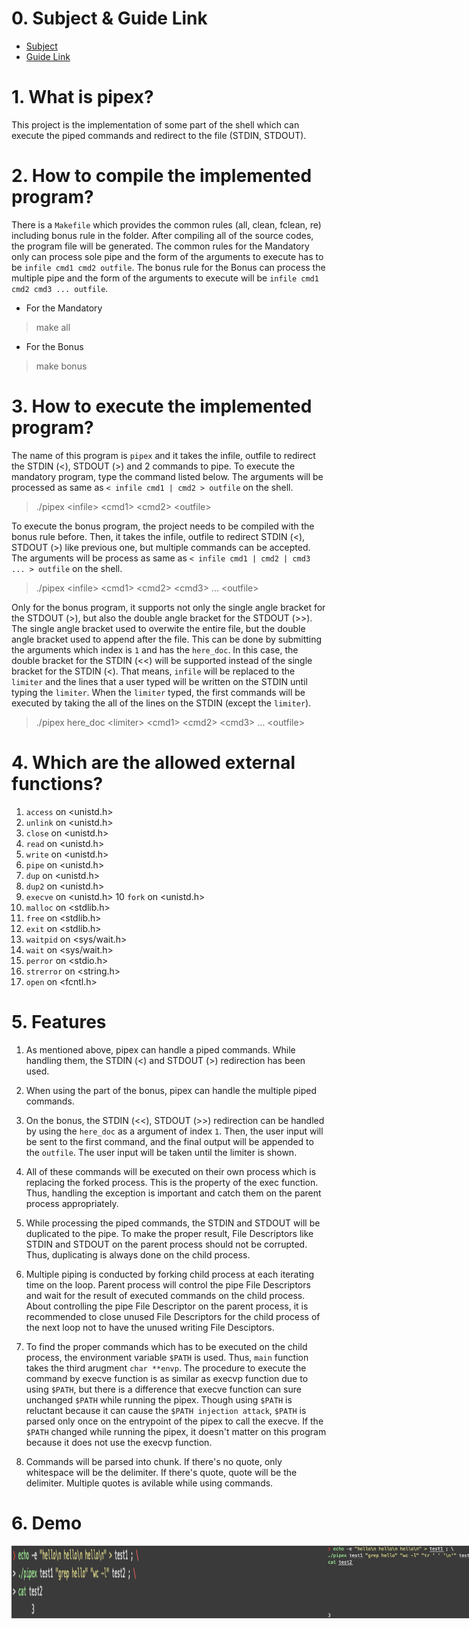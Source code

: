# 0. Subject & Guide Link

* [Subject](https://github.com/bigpel66/42-cursus/blob/main/circle-02/circle02%20-%20pipex.pdf)
* [Guide Link](https://bigpel66.oopy.io/library/42/inner-circle/8)

# 1. What is pipex?

This project is the implementation of some part of the shell which can execute the piped commands and redirect to the file (STDIN, STDOUT).

# 2. How to compile the implemented program?

There is a `Makefile` which provides the common rules (all, clean, fclean, re) including bonus rule in the folder. After compiling all of the source codes, the program file will be generated. The common rules for the Mandatory only can process sole pipe and the form of the arguments to execute has to be `infile cmd1 cmd2 outfile`. The bonus rule for the Bonus can process the multiple pipe and the form of the arguments to execute will be `infile cmd1 cmd2 cmd3 ... outfile`.
* For the Mandatory
> make all
* For the Bonus
> make bonus

# 3. How to execute the implemented program?
The name of this program is `pipex` and it takes the infile, outfile to redirect the STDIN (<), STDOUT (>) and 2 commands to pipe. To execute the mandatory program, type the command listed below. The arguments will be processed as same as `< infile cmd1 | cmd2 > outfile` on the shell.
> ./pipex \<infile> \<cmd1> \<cmd2> \<outfile>

To execute the bonus program, the project needs to be compiled with the bonus rule before. Then, it takes the infile, outfile to redirect STDIN (<), STDOUT (>) like previous one, but multiple commands can be accepted. The arguments will be process as same as `< infile cmd1 | cmd2 | cmd3 ... > outfile` on the shell.
> ./pipex \<infile> \<cmd1> \<cmd2> \<cmd3> ... \<outfile>

Only for the bonus program, it supports not only the single angle bracket for the STDOUT (>), but also the double angle bracket for the STDOUT (>>). The single angle bracket used to overwite the entire file, but the double angle bracket used to append after the file. This can be done by submitting the arguments which index is `1` and has the `here_doc`. In this case, the double bracket for the STDIN (<<) will be supported instead of the single bracket for the STDIN (<). That means, `infile` will be replaced to the `limiter` and the lines that a user typed will be written on the STDIN until typing the `limiter`. When the `limiter` typed, the first commands will be executed by taking the all of the lines on the STDIN (except the `limiter`).
> ./pipex here_doc \<limiter> \<cmd1> \<cmd2> \<cmd3> ... \<outfile>

# 4. Which are the allowed external functions?

1. `access` on \<unistd.h>
2. `unlink` on \<unistd.h>
3. `close` on \<unistd.h>
4. `read` on \<unistd.h>
5. `write` on \<unistd.h>
6. `pipe` on \<unistd.h>
7. `dup` on \<unistd.h>
8. `dup2` on \<unistd.h>
9. `execve` on \<unistd.h>
10 `fork` on \<unistd.h>
11. `malloc` on \<stdlib.h>
12. `free` on \<stdlib.h>
13. `exit` on \<stdlib.h>
14. `waitpid` on \<sys/wait.h>
15. `wait` on \<sys/wait.h>
16. `perror` on \<stdio.h>
17. `strerror` on \<string.h>
18. `open` on \<fcntl.h>

# 5. Features

1. As mentioned above, pipex can handle a piped commands. While handling them, the STDIN (<) and STDOUT (>) redirection has been used.

2. When using the part of the bonus, pipex can handle the multiple piped commands.

3. On the bonus, the STDIN (<<), STDOUT (>>) redirection can be handled by using the `here_doc` as a argument of index `1`. Then, the user input will be sent to the first command, and the final output will be appended to the `outfile`. The user input will be taken until the limiter is shown.

4. All of these commands will be executed on their own process which is replacing the forked process. This is the property of the exec function. Thus, handling the exception is important and catch them on the parent process appropriately.

5. While processing the piped commands, the STDIN and STDOUT will be duplicated to the pipe. To make the proper result, File Descriptors like STDIN and STDOUT on the parent process should not be corrupted. Thus, duplicating is always done on the child process.

6. Multiple piping is conducted by forking child process at each iterating time on the loop. Parent process will control the pipe File Descriptors and wait for the result of executed commands on the child process. About controlling the pipe File Descriptor on the parent process, it is recommended to close unused File Descriptors for the child process of the next loop not to have the unused writing File Desciptors.

7. To find the proper commands which has to be executed on the child process, the environment variable `$PATH` is used. Thus, `main` function takes the third arugment `char **envp`. The procedure to execute the command by execve function is as similar as execvp function due to using `$PATH`, but there is a difference that execve function can sure unchanged `$PATH` while running the pipex. Though using `$PATH` is reluctant because it can cause the `$PATH injection attack`, `$PATH` is parsed only once on the entrypoint of the pipex to call the execve. If the `$PATH` changed while running the pipex, it doesn't matter on this program because it does not use the execvp function.

8. Commands will be parsed into chunk. If there's no quote, only whitespace will be the delimiter. If there's quote, quote will be the delimiter. Multiple quotes is avilable while using commands.

# 6. Demo

<div style="display:flex" align="center">
    <img src="images/1.png" alt="1" width="800"/>
    <img src="images/2.png" alt="2" width="800"/>
    <img src="images/3.png" alt="3" width="800"/>
    <img src="images/4.png" alt="4" width="800"/>
</div>

